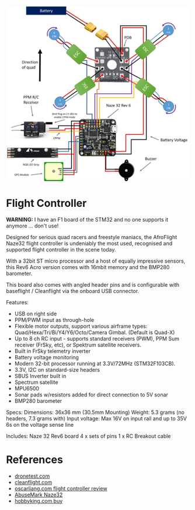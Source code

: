 
![](pics/1.jpg)

# Flight Controller

**WARNING:** I have an F1 board of the STM32 and no one supports
it anymore ... don't use!

Designed for serious quad racers and freestyle maniacs, the AfroFlight Naze32 flight controller is undeniably the most used, recognised and supported flight controller in the scene today.

With a 32bit ST micro processor and a host of equally impressive sensors, this Rev6 Acro version comes with 16mbit memory and the BMP280 barometer.

This board also comes with angled header pins and is configurable with baseflight / Cleanflight via the onboard USB connector.

Features:
- USB on right side
- PPM/PWM input as through-hole
- Flexible motor outputs, support various airframe types:
Quad/Hexa/Tri/Bi/Y4/Y6/Octo/Camera Gimbal. (Default is Quad-X)
- Up to 8 ch RC input - supports standard receivers (PWM), PPM Sum receiver (FrSky, etc), or Spektrum satellite receivers.
- Built in FrSky telemetry inverter
- Battery voltage monitoring
- Modern 32-bit processor running at 3.3V/72MHz (STM32F103CB).
- 3.3V, I2C on standard-size headers
- SBUS Inverter built in
- Spectrum satellite
- MPU6500
- Sonar pads w/resistors added for direct connection to 5V sonar
- BMP280 barometer

Specs:
Dimensions: 36x36 mm (30.5mm Mounting)
Weight: 5.3 grams (no headers, 7.3 grams with)
Input voltage: Max 16V on input rail and up to 35V 6s on the voltage sense line

Includes:
Naze 32 Rev6 board
4 x sets of pins
1 x RC Breakout cable

# References

- [dronetest.com](https://www.dronetrest.com/t/naze-32-revision-6-flight-controller-guide/1605)
- [cleanflight.com](https://github.com/cleanflight/cleanflight)
- [oscarliang.com flight controller review](https://oscarliang.com/best-flight-controller-quad-hex-copter/)
- [AbuseMark Naze32](http://shipow.github.io/cleanflight-web/docs/board-naze32.html)
- [hobbyking.com buy](https://hobbyking.com/en_us/afroflight-naze32-rev6-flight-controller-acro.html)
